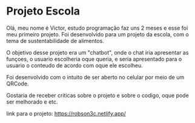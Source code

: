 ﻿# Projeto Escola
 Olá, meu nome é Victor, estudo programação faz uns 2 meses e esse foi meu primeiro projeto.
 Foi desenvolvido para um projeto da escola, com o tema de sustentabilidade de alimentos.
 

O objetivo desse projeto era um "chatbot", onde o chat iria apresentar as funçoes, o usuario escolheria oque queria, e seria apresentado para o usuario o conteudo de acordo com oque ele escolheu.
 
 Foi desenvolvido com o intuito de ser aberto no celular por meio de um QRCode.
 
 Gostaria de receber criticas sobre o projeto e sobre o codigo, oque pode ser melhorado e etc.
 
 link para o projeto: https://robson3c.netlify.app/
